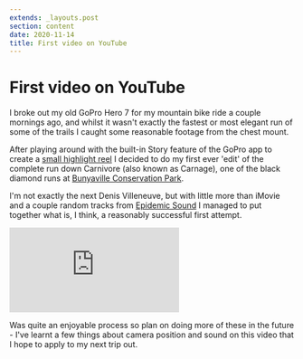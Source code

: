 ```yaml
---
extends: _layouts.post
section: content
date: 2020-11-14
title: First video on YouTube
---
```

# First video on YouTube

I broke out my old GoPro Hero 7 for my mountain bike ride a couple mornings ago, and whilst it wasn't exactly the fastest or most elegant run of some of the trails I caught some reasonable footage from the chest mount.

After playing around with the built-in Story feature of the GoPro app to create a [small highlight reel](https://www.instagram.com/p/CHg6GlKFP7q/) I decided to do my first ever 'edit' of the complete run down Carnivore (also known as Carnage), one of the black diamond runs at [Bunyaville Conservation Park](https://www.trailforks.com/region/bunyaville-conservation-park/).

I'm not exactly the next Denis Villeneuve, but with little more than iMovie and a couple random tracks from [Epidemic Sound](https://www.epidemicsound.com) I managed to put together what is, I think, a reasonably successful first attempt.

<div class="ratio ratio-16x9 mb-4">
<iframe class="embed-responsive-item" src="https://www.youtube.com/embed/eVzkQg0zF0w" frameborder="0" allow="accelerometer; autoplay; clipboard-write; encrypted-media; gyroscope; picture-in-picture" allowfullscreen></iframe>
</div>

Was quite an enjoyable process so plan on doing more of these in the future - I've learnt a few things about camera position and sound on this video that I hope to apply to my next trip out.
